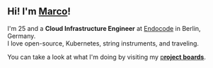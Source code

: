 ## Hi! I'm [**Marco**](https://marcomicera.github.io)!

I'm 25 and a **Cloud Infrastructure Engineer** at [Endocode](https://github.com/endocode) in Berlin, Germany.\
I love open-source, Kubernetes, string instruments, and traveling.

You can take a look at what I'm doing by visiting my [p**roject boards**](https://github.com/marcomicera?tab=projects).

<!-- [![Marco's GitHub Stats](https://github-readme-stats.vercel.app/api?username=marcomicera&show_icons=true)](https://github.com/marcomicera) -->
